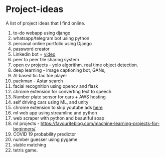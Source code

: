 # Project-ideas
A list of project ideas that I find online.

1. to-do webapp using django
2. whatsapp/telegram bot using python
3. personal online portfolio using Django
4. password creator
5. Linkedin bot = [video](https://www.youtube.com/watch?time_continue=8&v=_GcEkRzjjGI&feature=emb_title)
6. peer to peer file sharing system
7. open cv projects - yolo algorithm. real time object detection.
8. deep learning - image captioning bot, GANs, 
8. AI based tic tac toe player
9. packman - Astar search 
10. facial recognition using opencv and flask
11. chrome extension for converting text to speech
12. Number plate sensor for cars + AWS hosting
13. self driving cars using ML, and unity
14. chrome extension to skip youtube ads [here](https://dev.to/penge)
15. ml web app using streamline and python
16. web scraper with python and beautiful soap
17. ml projects - https://favouriteblog.com/machine-learning-projects-for-beginners/
18. COVID 19 probability predictor
19. number guesser using pygame
20. stable matching
21. tetris game.
